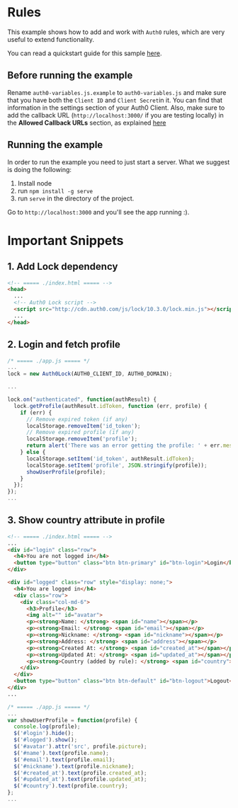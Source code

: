 # Rules

This example shows how to add and work with `Auth0` rules, which are very useful to extend functionality.

You can read a quickstart guide for this sample [here](https://auth0.com/docs/quickstart/spa/jquery/06-rules).

## Before running the example

Rename `auth0-variables.js.example` to `auth0-variables.js` and make sure that you have both the `Client ID` and `Client Secret`in it. You can find that information in the settings section of your Auth0 Client. Also, make sure to add the callback URL (`http://localhost:3000/` if you are testing locally) in the **Allowed Callback URLs** section, as explained [here](https://auth0.com/docs/quickstart/spa/jquery/01-login#before-starting)

## Running the example

In order to run the example you need to just start a server. What we suggest is doing the following:

1. Install node
2. run `npm install -g serve`
3. run `serve` in the directory of the project.

Go to `http://localhost:3000` and you'll see the app running :).

# Important Snippets

## 1. Add Lock dependency

```html
<!-- ===== ./index.html ===== -->
<head>
  ...
  <!-- Auth0 Lock script -->
  <script src="http://cdn.auth0.com/js/lock/10.3.0/lock.min.js"></script>
  ...
</head>
```

## 2. Login and fetch profile

```javascript
/* ===== ./app.js ===== */
...
lock = new Auth0Lock(AUTH0_CLIENT_ID, AUTH0_DOMAIN);

...

lock.on("authenticated", function(authResult) {
  lock.getProfile(authResult.idToken, function (err, profile) {
    if (err) {
      // Remove expired token (if any)
      localStorage.removeItem('id_token');
      // Remove expired profile (if any)
      localStorage.removeItem('profile');
      return alert('There was an error getting the profile: ' + err.message);
    } else {
      localStorage.setItem('id_token', authResult.idToken);
      localStorage.setItem('profile', JSON.stringify(profile));
      showUserProfile(profile);
    }
  });
});
...
```

## 3. Show country attribute in profile

```html
<!-- ===== ./index.html ===== -->
...
<div id="login" class="row">
  <h4>You are not logged in</h4>
  <button type="button" class="btn btn-primary" id="btn-login">Login</button>
</div>

<div id="logged" class="row" style="display: none;">
  <h4>You are logged in</h4>
  <div class="row">
    <div class="col-md-6">
      <h3>Profile</h3>
      <img alt="" id="avatar">
      <p><strong>Name: </strong> <span id="name"></span></p>
      <p><strong>Email: </strong> <span id="email"></span></p>
      <p><strong>Nickname: </strong> <span id="nickname"></span></p>
      <p><strong>Address: </strong> <span id="address"></span></p>
      <p><strong>Created At: </strong> <span id="created_at"></span></p>
      <p><strong>Updated At: </strong> <span id="updated_at"></span></p>
      <p><strong>Country (added by rule): </strong> <span id="country"></span></p>
    </div>
  </div>
  <button type="button" class="btn btn-default" id="btn-logout">Logout</button>
</div>
...
```

```javascript
/* ===== ./app.js ===== */
...
var showUserProfile = function(profile) {
  console.log(profile);
  $('#login').hide();
  $('#logged').show();
  $('#avatar').attr('src', profile.picture);
  $('#name').text(profile.name);
  $('#email').text(profile.email);
  $('#nickname').text(profile.nickname);
  $('#created_at').text(profile.created_at);
  $('#updated_at').text(profile.updated_at);
  $('#country').text(profile.country);
};
...
```
